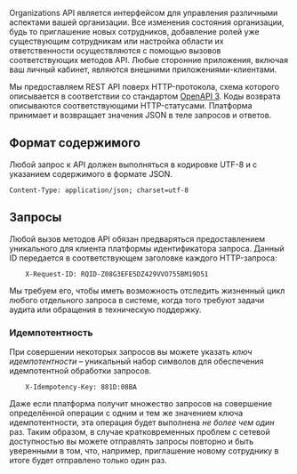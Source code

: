 Organizations API является интерфейсом для управления различными
аспектами вашей организации. Все изменения состояния организации, будь то
приглашение новых сотрудников, добавление ролей уже существующим сотрудникам
или настройка области их ответственности осуществляются с помощью вызовов
соответствующих методов API. Любые сторонние приложения, включая ваш личный кабинет,
являются внешними приложениями-клиентами.

Мы предоставляем REST API поверх HTTP-протокола, схема которого описывается в
соответствии со стандартом [OpenAPI 3][OAS3].
Коды возврата описываются соответствующими HTTP-статусами. Платформа принимает и
возвращает значения JSON в теле запросов и ответов.

[OAS3]: https://swagger.io/specification/

## Формат содержимого

Любой запрос к API должен выполняться в кодировке UTF-8 и с указанием
содержимого в формате JSON.

```
Content-Type: application/json; charset=utf-8
```

## Запросы

Любой вызов методов API обязан предваряться предоставлением уникального для клиента
платформы идентификатора запроса. Данный ID передается в соответствующем заголовке каждого
HTTP-запроса:

```
    X-Request-ID: RQID-Z08G3EFE5DZ429VVO755BM19D51
```

Мы требуем его, чтобы иметь возможность отследить жизненный цикл любого отдельного запроса
в системе, когда того требуют задачи аудита или обращения в техническую поддержку.

### Идемпотентность

При совершении некоторых запросов вы можете указать _ключ идемпотентности_ – уникальный набор
символов для обеспечения идемпотентной обработки запросов.

```
    X-Idempotency-Key: 881D:08BA
```

Даже если платформа получит множество запросов на совершение определённой операции с одним и тем
же значением ключа идемпотентности, эта операция будет выполнена _не более чем один_ раз.
Таким образом, в случае кратковременных проблем с сетевой доступностью вы можете отправлять запросы
повторно и быть уверенными в том, что, например, приглашение новому сотруднику в итоге будет
отправлено только один раз.
